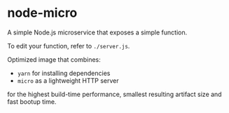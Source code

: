 # node-micro

A simple Node.js microservice that exposes a simple function.

To edit your function, refer to `./server.js`.

Optimized image that combines:

- `yarn` for installing dependencies
- `micro` as a lightweight HTTP server

for the highest build-time performance, smallest resulting artifact size
and fast bootup time.
